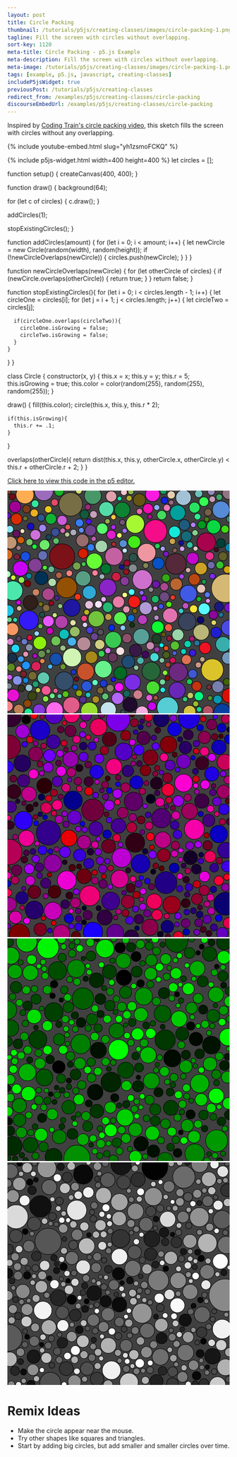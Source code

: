 ```yaml
---
layout: post
title: Circle Packing
thumbnail: /tutorials/p5js/creating-classes/images/circle-packing-1.png
tagline: Fill the screen with circles without overlapping.
sort-key: 1120
meta-title: Circle Packing - p5.js Example
meta-description: Fill the screen with circles without overlapping.
meta-image: /tutorials/p5js/creating-classes/images/circle-packing-1.png
tags: [example, p5.js, javascript, creating-classes]
includeP5jsWidget: true
previousPost: /tutorials/p5js/creating-classes
redirect_from: /examples/p5js/creating-classes/circle-packing
discourseEmbedUrl: /examples/p5js/creating-classes/circle-packing
---
```


Inspired by [Coding Train's circle packing video](https://thecodingtrain.com/challenges/50-animated-circle-packing), this sketch fills the screen with circles without any overlapping.

{% include youtube-embed.html slug="yh1zsmoFCKQ" %}

{% include p5js-widget.html width=400 height=400 %}
let circles = [];

function setup() {
  createCanvas(400, 400);
}

function draw() {
  background(64);

  for (let c of circles) {
    c.draw();
  }

  addCircles(1);

  stopExistingCircles();
}

function addCircles(amount) {
  for (let i = 0; i < amount; i++) {
    let newCircle = new Circle(random(width), random(height));
    if (!newCircleOverlaps(newCircle)) {
      circles.push(newCircle);
    }
  }
}

function newCircleOverlaps(newCircle) {
  for (let otherCircle of circles) {
    if (newCircle.overlaps(otherCircle)) {
      return true;
    }
  }
  return false;
}

function stopExistingCircles(){
  for (let i = 0; i < circles.length - 1; i++) {
    let circleOne = circles[i];
    for (let j = i + 1; j < circles.length; j++) {
      let circleTwo = circles[j];

      if(circleOne.overlaps(circleTwo)){
        circleOne.isGrowing = false;
        circleTwo.isGrowing = false;
      }
    }

  }
}

class Circle {
  constructor(x, y) {
    this.x = x;
    this.y = y;
    this.r = 5;
    this.isGrowing = true;
    this.color = color(random(255), random(255), random(255));
  }

  draw() {
    fill(this.color);
    circle(this.x, this.y, this.r * 2);

    if(this.isGrowing){
      this.r += .1;
    }
  }

  overlaps(otherCircle){
    return dist(this.x, this.y, otherCircle.x, otherCircle.y)
      < this.r + otherCircle.r + 2;
  }
}
</script>

[Click here to view this code in the p5 editor.](https://editor.p5js.org/KevinWorkman/sketches/5X6XxnAXuz)

![random colored circles](/tutorials/p5js/creating-classes/images/circle-packing-2.png)
![red and blue circles](/tutorials/p5js/creating-classes/images/circle-packing-3.png)
![green circles](/tutorials/p5js/creating-classes/images/circle-packing-4.png)
![black and white circles](/tutorials/p5js/creating-classes/images/circle-packing-5.png)

# Remix Ideas

- Make the circle appear near the mouse.
- Try other shapes like squares and triangles.
- Start by adding big circles, but add smaller and smaller circles over time.
